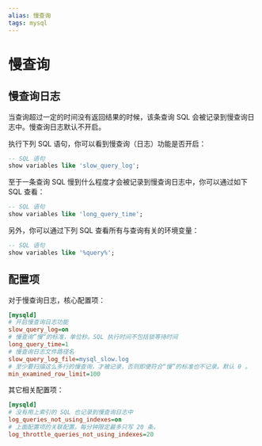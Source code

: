 ```yaml
---
alias: 慢查询
tags: mysql 
---
```


# 慢查询

## 慢查询日志

当查询超过一定的时间没有返回结果的时候，该条查询 SQL 会被记录到慢查询日志中。慢查询日志默认不开启。

执行下列 SQL 语句，你可以看到慢查询（日志）功能是否开启：

```sql
-- SQL 语句
show variables like 'slow_query_log';
```

至于一条查询 SQL 慢到什么程度才会被记录到慢查询日志中，你可以通过如下 SQL 查看：

```sql
-- SQL 语句
show variables like 'long_query_time';
```

另外，你可以通过下列 SQL 查看所有与查询有关的环境变量：

```sql
-- SQL 语句
show variables like '%query%';
```

## 配置项

对于慢查询日志，核心配置项：

```ini
[mysqld]
# 开启慢查询日志功能
slow_query_log=on
# 慢查询”慢“的标准，单位秒。SQL 执行时间不包括锁等待时间
long_query_time=1
# 慢查询日志文件路径名
slow_query_log_file=mysql_slow.log
# 至少要扫描这么多行的慢查询，才被记录，否则即便符合“慢”的标准也不记录。默认 0 。
min_examined_row_limit=100
```

其它相关配置项：

```ini
[mysqld]
# 没有用上索引的 SQL 也记录到慢查询日志中
log_queries_not_using_indexes=on
# 上面配置项的关联配置。每分钟限定最多只写 20 条。
log_throttle_queries_not_using_indexes=20
```

